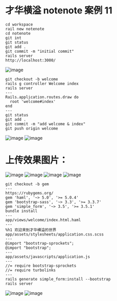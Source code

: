 # 才华横溢 notenote 案例 11

```
cd workspace
rail new notenote
cd notenote
git int
git status
git add .
git commit -m "initial commit"
rails server
http://localhost:3000/
```
![image](https://ws2.sinaimg.cn/large/006tKfTcly1fplskuqtwtj30ym0r8tqx.jpg)

```
git checkout -b welcome
rails g controller Welcome index
rails server
---
Rails.application.routes.draw do
  root 'welcome#index'
end
---
git status
git add .
git commit -m "add welcome & index"
git push origin welcome
```
![image](https://ws4.sinaimg.cn/large/006tKfTcgy1fpmj2i9fxrj30oo09kq3j.jpg)
![image](https://ws2.sinaimg.cn/large/006tKfTcgy1fpmj4i60xtj31ao0vgahi.jpg)

# 上传效果图片：
![image](https://ws1.sinaimg.cn/large/006tKfTcgy1fpmj76rc5wj31kw0ksdk5.jpg)
![image](https://ws4.sinaimg.cn/large/006tKfTcgy1fpmj7126ncj31820mijuc.jpg)
![image](https://ws4.sinaimg.cn/large/006tKfTcgy1fpmj6uysyzj319s0p279a.jpg)
![image](https://ws3.sinaimg.cn/large/006tKfTcgy1fpmj6o1ycdj318q0o2n2d.jpg)

```
git checkout -b gem
---
https://rubygems.org/
gem 'haml', '~> 5.0', '>= 5.0.4'
gem 'bootstrap-sass', '~> 3.3', '>= 3.3.7'
gem 'simple_form', '~> 3.5', '>= 3.5.1'
bundle install
---
app/views/welcome/index.html.haml
---
%h1 欢迎来到才华横溢的世界
app/assets/stylesheets/application.css.scss
---
@import "bootstrap-sprockets";
@import "bootstrap";
---
app/assets/javascripts/application.js
---
//= require bootstrap-sprockets
//= require turbolinks
---
rails generate simple_form:install --bootstrap
rails server
```
![image](https://ws1.sinaimg.cn/large/006tKfTcgy1fpmjit8mt9j31am0o6n25.jpg)
![image](https://ws1.sinaimg.cn/large/006tKfTcgy1fpmjklzxi6j30kc078dgf.jpg)
